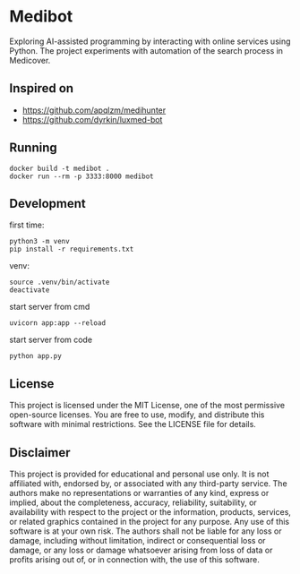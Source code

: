 # Medibot

Exploring AI-assisted programming by interacting with online services using Python.
The project experiments with automation of the search process in Medicover.

## Inspired on

- https://github.com/apqlzm/medihunter
- https://github.com/dyrkin/luxmed-bot

## Running

```commandline
docker build -t medibot .
docker run --rm -p 3333:8000 medibot
```

## Development

first time:
```commandline
python3 -m venv 
pip install -r requirements.txt
```

venv:
```commandline
source .venv/bin/activate
deactivate
```

start server from cmd
```commandline
uvicorn app:app --reload
```
start server from code
```commandline
python app.py
```

## License

This project is licensed under the MIT License, one of the most permissive open-source licenses. 
You are free to use, modify, and distribute this software with minimal restrictions. 
See the LICENSE file for details.

## Disclaimer

This project is provided for educational and personal use only. 
It is not affiliated with, endorsed by, or associated with any third-party service. 
The authors make no representations or warranties of any kind, express or implied, about the completeness, accuracy, reliability, suitability, or availability 
with respect to the project or the information, products, services, or related graphics contained in the project for any purpose. 
Any use of this software is at your own risk. 
The authors shall not be liable for any loss or damage, including without limitation, indirect or consequential loss or damage, 
or any loss or damage whatsoever arising from loss of data or profits arising out of, or in connection with, the use of this software.
